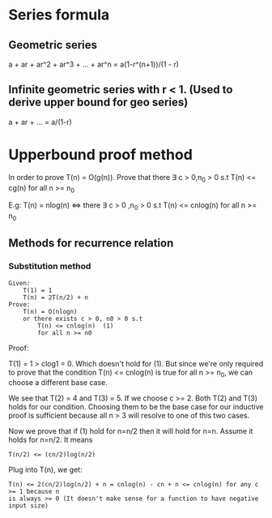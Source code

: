 # Series formula
## Geometric series
a + ar + ar^2 + ar^3 + ... + ar^n = a(1-r^(n+1))/(1 - r)
## Infinite geometric series with r < 1. (Used to derive upper bound for geo series)
a + ar + ... = a/(1-r)

# Upperbound proof method
In order to prove T(n) = O(g(n)). Prove that there $\exists$ c > 0,n<sub>0</sub> > 0 s.t T(n) <= cg(n) for all n >= n<sub>0</sub>

E.g: T(n) = nlog(n) <=> there $\exists$ c > 0 ,n<sub>0</sub> > 0 s.t T(n) <= cnlog(n) for all n >= n<sub>0</sub>

## Methods for recurrence relation
### Substitution method
```
Given:
    T(1) = 1
    T(n) = 2T(n/2) + n
Prove:
    T(n) = O(nlogn)
    or there exists c > 0, n0 > 0 s.t 
        T(n) <= cnlog(n)  (1)
        for all n >= n0
```
Proof:

T(1) = 1 > clog1 = 0. Which doesn't hold for (1).
But since we're only required to prove that the condition T(n) <= cnlog(n) is true for all n >= n<sub>0</sub>, 
we can choose a different base case.

We see that T(2) = 4 and T(3) = 5. If we choose c >= 2. Both T(2) and T(3) holds for our condition.
Choosing them to be the base case for our inductive proof is sufficient because all n > 3 will resolve
to one of this two cases.

Now we prove that if (1) hold for n=n/2 then it will hold for n=n.
Assume it holds for n=n/2. It means 
```
T(n/2) <= (cn/2)log(n/2)
```
Plug into T(n), we get: 
```
T(n) <= 2(cn/2)log(n/2) + n = cnlog(n) - cn + n <= cnlog(n) for any c >= 1 because n 
is always >= 0 (It doesn't make sense for a function to have negative input size)
```